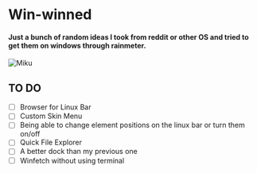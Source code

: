 # Win-winned

#### Just a bunch of random ideas I took from reddit or other OS and tried to get them on windows through rainmeter.


![Miku](https://github.com/OrbEnforcer/Win-winned/assets/108188721/979b8f40-11b9-41e1-946f-448fa06e2d64)


## TO DO
- [ ] Browser for Linux Bar
- [ ] Custom Skin Menu
- [ ] Being able to change element positions on the linux bar or turn them on/off
- [ ] Quick File Explorer
- [ ] A better dock than my previous one
- [ ] Winfetch without using terminal 

